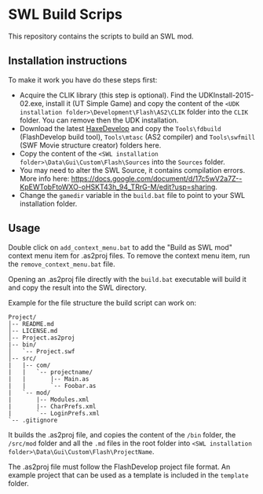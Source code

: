 # SWL Build Scrips

This repository contains the scripts to build an SWL mod.


## Installation instructions

To make it work you have do these steps first:

- Acquire the CLIK library (this step is optional). Find the UDKInstall-2015-02.exe, install it (UT Simple Game) and copy the content of the `<UDK installation folder>\Development\Flash\AS2\CLIK` folder into the `CLIK` folder. You can remove then the UDK installation.
- Download the latest [HaxeDevelop](https://github.com/HaxeFoundation/haxedevelop.org/releases/) and copy the `Tools\fdbuild` (FlashDevelop build tool), `Tools\mtasc` (AS2 compiler) and `Tools\swfmill` (SWF Movie structure creator) folders here.
- Copy the content of the `<SWL installation folder>\Data\Gui\Custom\Flash\Sources` into the `Sources` folder.
- You may need to alter the SWL Source, it contains compilation errors. More info here: <https://docs.google.com/document/d/17c5wV2a7Z--KpEWTobFtoWXO-oHSKT43h_94_TRrG-M/edit?usp=sharing>.
- Change the `gamedir` variable in the `build.bat` file to point to your SWL installation folder.


## Usage

Double click on `add_context_menu.bat` to add the "Build as SWL mod" context menu item for .as2proj files.
To remove the context menu item, run the `remove_context_menu.bat` file.

Opening an .as2proj file directly with the `build.bat` executable will build it and copy the result into the SWL directory.

Example for the file structure the build script can work on:

```
Project/
│-- README.md
│-- LICENSE.md
│-- Project.as2proj
|-- bin/
│   `-- Project.swf
│-- src/
|   |-- com/
|   |   `-- projectname/
|   |       |-- Main.as
|   |       `-- Foobar.as
|   `-- mod/
|       |-- Modules.xml
|       |-- CharPrefs.xml
|       `-- LoginPrefs.xml
`-- .gitignore
```

It builds the .as2proj file, and copies the content of the `/bin` folder, the `/src/mod` folder and all the `.md` files in the root folder into `<SWL installation folder>\Data\Gui\Custom\Flash\ProjectName`.

The .as2proj file must follow the FlashDevelop project file format. An example project that can be used as a template is included in the `template` folder.

